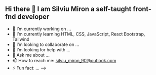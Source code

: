 ## Hi there 👋 I am Silviu Miron a self-taught front-fnd developer

- 🔭 I’m currently working on ...
- 🌱 I’m currently learning  HTML, CSS, JavaScript, React Bootstrap, Tailwind 
- 👯 I’m looking to collaborate on ...
- 🤔 I’m looking for help with ...
- 💬 Ask me about ...
- 📫 How to reach me: silviu_miron_90@outlook.com
- ⚡ Fun fact: ...
-->
<!--
**Miron-Silviu/Miron-Silviu** is a ✨ _special_ ✨ repository because its `README.md` (this file) appears on your GitHub profile.

Here are some ideas to get you started:

